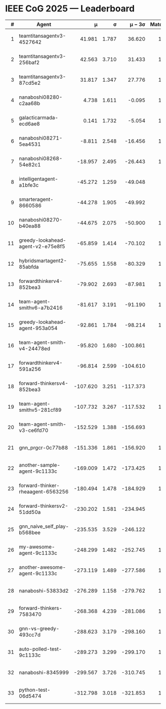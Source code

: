 # IEEE CoG 2025 — Leaderboard

| # | Agent | μ | σ | μ − 3σ | Matches | Updated |
|---:|---|---:|---:|---:|---:|---|
| 1 | teamtitansagentv3-4527642 | 41.981 | 1.787 | 36.620 | 1000 | 2025-09-01 04:52 |
| 2 | teamtitansagentv3-256baf2 | 42.563 | 3.710 | 31.433 | 1280 | 2025-09-01 04:52 |
| 3 | teamtitansagentv3-87cd5e2 | 31.817 | 1.347 | 27.776 | 1160 | 2025-09-01 04:52 |
| 4 | nanaboshi08280-c2aa68b | 4.738 | 1.611 | -0.095 | 1080 | 2025-09-01 04:52 |
| 5 | galacticarmada-ecd6ae8 | 0.141 | 1.732 | -5.054 | 1120 | 2025-09-01 04:52 |
| 6 | nanaboshi08271-5ea4531 | -8.811 | 2.548 | -16.456 | 1000 | 2025-09-01 04:52 |
| 7 | nanaboshi08268-54e82c1 | -18.957 | 2.495 | -26.443 | 1240 | 2025-09-01 04:52 |
| 8 | intelligentagent-a1bfe3c | -45.272 | 1.259 | -49.048 | 895 | 2025-09-01 04:52 |
| 9 | smarteragent-8660586 | -44.278 | 1.905 | -49.992 | 851 | 2025-09-01 04:52 |
| 10 | nanaboshi08270-b40ea88 | -44.675 | 2.075 | -50.900 | 1340 | 2025-09-01 04:52 |
| 11 | greedy-lookahead-agent-v2-e75e8f5 | -65.859 | 1.414 | -70.102 | 1462 | 2025-09-01 04:52 |
| 12 | hybridsmartagent2-85abfda | -75.655 | 1.558 | -80.329 | 1068 | 2025-09-01 04:52 |
| 13 | forwardthinkerv4-852bea3 | -79.902 | 2.693 | -87.981 | 1035 | 2025-09-01 04:52 |
| 14 | team-agent-smithv6-a7b2416 | -81.617 | 3.191 | -91.190 | 1360 | 2025-09-01 04:52 |
| 15 | greedy-lookahead-agent-953a054 | -92.861 | 1.784 | -98.214 | 1262 | 2025-09-01 04:52 |
| 16 | team-agent-smith-v4-24478ed | -95.820 | 1.680 | -100.861 | 980 | 2025-09-01 04:52 |
| 17 | forwardthinkerv4-591a256 | -96.814 | 2.599 | -104.610 | 890 | 2025-09-01 04:52 |
| 18 | forward-thinkersv4-852bea3 | -107.620 | 3.251 | -117.373 | 717 | 2025-09-01 04:52 |
| 19 | team-agent-smithv5-281cf89 | -107.732 | 3.267 | -117.532 | 1040 | 2025-09-01 04:52 |
| 20 | team-agent-smith-v3-ce6fd70 | -152.529 | 1.388 | -156.693 | 960 | 2025-09-01 04:52 |
| 21 | gnn_prgcr-0c77b88 | -151.336 | 1.861 | -156.920 | 1160 | 2025-09-01 04:52 |
| 22 | another-sample-agent-9c1133c | -169.009 | 1.472 | -173.425 | 1320 | 2025-09-01 04:52 |
| 23 | forward-thinker-rheaagent-6563256 | -180.494 | 1.478 | -184.929 | 1280 | 2025-09-01 04:52 |
| 24 | forward-thinkersv2-51dd50a | -230.202 | 1.581 | -234.945 | 940 | 2025-09-01 04:52 |
| 25 | gnn_naive_self_play-b568bee | -235.535 | 3.529 | -246.122 | 540 | 2025-09-01 04:52 |
| 26 | my-awesome-agent-9c1133c | -248.299 | 1.482 | -252.745 | 1060 | 2025-09-01 04:52 |
| 27 | another-awesome-agent-9c1133c | -273.119 | 1.489 | -277.586 | 1400 | 2025-09-01 04:52 |
| 28 | nanaboshi-53833d2 | -276.289 | 1.158 | -279.762 | 1100 | 2025-09-01 04:52 |
| 29 | forward-thinkers-7583470 | -268.368 | 4.239 | -281.086 | 1180 | 2025-09-01 04:52 |
| 30 | gnn-vs-greedy-493cc7d | -288.623 | 3.179 | -298.160 | 1260 | 2025-09-01 04:52 |
| 31 | auto-polled-test-9c1133c | -289.273 | 3.299 | -299.170 | 1440 | 2025-09-01 04:52 |
| 32 | nanaboshi-8345999 | -299.567 | 3.726 | -310.745 | 1000 | 2025-09-01 04:52 |
| 33 | python-test-06d5474 | -312.798 | 3.018 | -321.853 | 1000 | 2025-09-01 04:52 |
